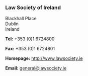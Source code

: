 ###  Law Society of Ireland

Blackhall Place  
Dublin  
Ireland

**Tel:** +353 (0)1 6724800

**Fax:** +353 (0)1 6724801

**Homepage:** [ http://www.lawsociety.ie ](http://www.lawsociety.ie)

**Email:** [ general@lawsociety.ie ](mailto:general@lawsociety.ie)
